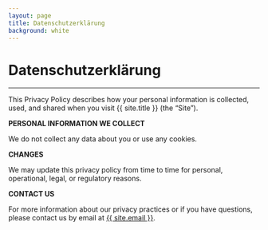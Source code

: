 ```yaml
---
layout: page
title: Datenschutzerklärung
background: white
---
```


# Datenschutzerklärung

---

This Privacy Policy describes how your personal information is collected, used, and shared when you visit {{ site.title }} (the “Site”).

**PERSONAL INFORMATION WE COLLECT**

We do not collect any data about you or use any cookies.

**CHANGES**

We may update this privacy policy from time to time for personal, operational, legal, or regulatory reasons.

**CONTACT US**

For more information about our privacy practices or if you have questions, please contact us by email at <a href="mailto:{{ site.email }}">{{ site.email }}</a>.
